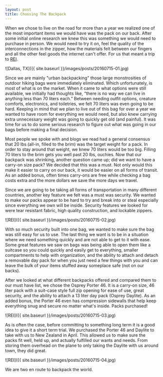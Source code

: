 ```yaml
---
layout: post
title: Choosing The Backpack
---
```


When we chose to live on the road for more than a year we realized one of the most important items we would have was the pack on our back. After some initial online research we knew this was something we would need to purchase in person.  We would need to try it on, feel the quality of the interconnections in the zipper, how the materials felt between our fingers and all the other feel goods the internet can't offer.  For us that meant a trip to [REI](https://www.rei.com/).

![Dallas, TX]({{ site.baseurl }}/images/posts/20160715-01.jpg)

Since we are mainly "urban backpacking" those large monstrosities of outdoor hiking bags were immediately eliminated. Which unfortunately, is most of what is on the market. When it came to what options were still available, we initially had thoughts like, “there is no way we can live in anything less than 70 liters each.” Between needing outfit options, creature comforts, electronics, and toiletries, we felt 70 liters was even going to be hard. Keeping in mind that we plan to live out of this bag for over a year we wanted to have room for everything we would need, but also knew carrying extra unnecessary weight was going to quickly get old (and painful). It was time for us to do some serious research to figure out what was going in our bags before making a final decision.

Most people we spoke with and blogs we read had a general consensus that 20 lbs (all-in, filled to the brim) was the target weight for a pack. In order to stay around that weight, we knew 70 liters would be too big.  Filling 70 liters to the brim gets you well past 20 lbs, ouchies. Now that our backpack was shrinking, another question came up; did we want to have a carry-on size pack? We decided that this was a must. Not only would this make it easier to carry on our back, it would be easier on all forms of transit. As an added bonus, often times carry-ons are free while checking a bag costs extra and the more dollars we save the more days we travel.

Since we are going to be taking all forms of transportation in many different countries, another key feature we felt was a must was security. We wanted to make our packs appear to be hard to try and break into or steal especially since everything we own will be inside. Security features we looked for were tear resistant fabric, high quality construction, and lockable zippers.

![REI]({{ site.baseurl }}/images/posts/20160715-02.jpg)

With so much security built into one bag, we wanted to make sure the bag was still easy for us to use. The last thing we want is to be in a situation where we need something quickly and are not able to get to it with ease. Some great features we saw on bags was being able to open them like a suitcase so you could quickly and easily get to everything,  smaller compartments to help with organization, and the ability to attach and detach a removable day pack for when you just need a few things with you and can leave the bulk of your items stuffed away someplace safe (not on our backs).

After we looked at what different backpacks offered and compared them to our must have list, we chose the Osprey Porter 46. It is a carry-on size, 46 liter pack with a suit-case style full zip opening for ease of use, great security, and the ability to attach a 13 liter day pack (Osprey Daylite). As an added bonus, the Porter 46 even has compression sidewalls that help keep everything snug and secure no matter what's inside. Packs purchased!

![REI]({{ site.baseurl }}/images/posts/20160715-03.jpg)

As is often the case, before committing to something long term it is a good idea to give it a short term trial. We purchased the Porter 46 and Daylite to take with us to New Zealand in April.  This allowed us to make sure the packs fit well, held up, and actually fulfilled our wants and needs. From storing them overhead on the plane to only taking the Daylite with us around town, they did great.

![REI]({{ site.baseurl }}/images/posts/20160715-04.jpg)

We are two en route to backpack the world.